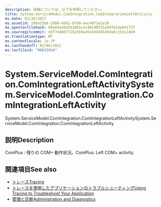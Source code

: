 ```yaml
---
description: 詳細については、以下を参照してください。
title: System.ServiceModel.ComIntegration.ComIntegrationLeftActivity
ms.date: 03/30/2017
ms.assetid: 266e21b6-2809-4561-b7d9-eec40f1e1e10
ms.openlocfilehash: 00a04e45e5b1801cac40c80f55a897b2da041737
ms.sourcegitcommit: ddf7edb67715a5b9a45e3dd44536dabc153c1de0
ms.translationtype: MT
ms.contentlocale: ja-JP
ms.lasthandoff: 02/06/2021
ms.locfileid: "99633934"
---
```

# <a name="systemservicemodelcomintegrationcomintegrationleftactivity"></a><span data-ttu-id="a0fb7-103">System.ServiceModel.ComIntegration.ComIntegrationLeftActivity</span><span class="sxs-lookup"><span data-stu-id="a0fb7-103">System.ServiceModel.ComIntegration.ComIntegrationLeftActivity</span></span>

<span data-ttu-id="a0fb7-104">System.ServiceModel.ComIntegration.ComIntegrationLeftActivity</span><span class="sxs-lookup"><span data-stu-id="a0fb7-104">System.ServiceModel.ComIntegration.ComIntegrationLeftActivity</span></span>  
  
## <a name="description"></a><span data-ttu-id="a0fb7-105">説明</span><span class="sxs-lookup"><span data-stu-id="a0fb7-105">Description</span></span>  

 <span data-ttu-id="a0fb7-106">ComPlus : 残りの COM+ 動作状況。</span><span class="sxs-lookup"><span data-stu-id="a0fb7-106">ComPlus: Left COM+ activity.</span></span>  
  
## <a name="see-also"></a><span data-ttu-id="a0fb7-107">関連項目</span><span class="sxs-lookup"><span data-stu-id="a0fb7-107">See also</span></span>

- [<span data-ttu-id="a0fb7-108">トレース</span><span class="sxs-lookup"><span data-stu-id="a0fb7-108">Tracing</span></span>](index.md)
- [<span data-ttu-id="a0fb7-109">トレースを使用したアプリケーションのトラブルシューティング</span><span class="sxs-lookup"><span data-stu-id="a0fb7-109">Using Tracing to Troubleshoot Your Application</span></span>](using-tracing-to-troubleshoot-your-application.md)
- [<span data-ttu-id="a0fb7-110">管理と診断</span><span class="sxs-lookup"><span data-stu-id="a0fb7-110">Administration and Diagnostics</span></span>](../index.md)
